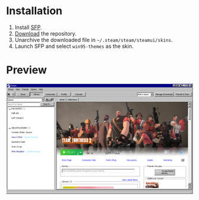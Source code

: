 # Installation
1. Install [SFP](https://github.com/PhantomGamers/SFP).
2. [Download](https://github.com/ricewind012/win95-themes/archive/refs/heads/master.zip) the repository.
3. Unarchive the downloaded file in `~/.steam/steam/steamui/skins`.
4. Launch SFP and select `win95-themes` as the skin.

# Preview
![Main Window](../img/steam/main-window.png)
